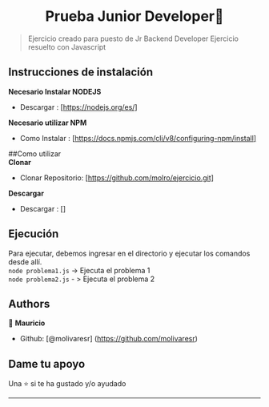 <h1 align="center"> Prueba Junior Developer👋</h1>

> Ejercicio creado para puesto de Jr Backend Developer
> Ejercicio resuelto con Javascript

## Instrucciones de instalación
**Necesario Instalar NODEJS**  
- Descargar : [https://nodejs.org/es/]

**Necesario utilizar NPM**  
- Como Instalar : [https://docs.npmjs.com/cli/v8/configuring-npm/install]

##Como utilizar  
**Clonar**  
- Clonar Repositorio: [https://github.com/molro/ejercicio.git]  

**Descargar** 
- Descargar : []  

## Ejecución  
Para ejecutar, debemos ingresar en el directorio y ejecutar los comandos desde allí.   
``node problema1.js``  -> Ejecuta el problema 1  
``node problema2.js``  - > Ejecuta el problema 2  

## Authors
👤 **Mauricio**

- Github: [@molivaresr] (https://github.com/molivaresr)

## Dame tu apoyo

Una ⭐️ si te ha gustado y/o ayudado

---


